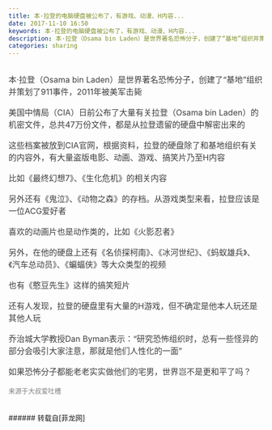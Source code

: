 ```yaml
---
title: 本·拉登的电脑硬盘被公布了，有游戏、动漫、H内容...
date: 2017-11-10 16:50
keywords: 本·拉登的电脑硬盘被公布了，有游戏、动漫、H内容...
description: 本·拉登（Osama bin Laden）是世界著名恐怖分子，创建了“基地”组织并策划了911事件，2011年被美军击毙美国中情局（CIA）日前公布了大量有关拉登（Osama bin Laden）的机密文件，总共47万份文件，都是从拉登遗留的硬盘中解密出来的这些档案被放到CIA官网，根据资料，拉登的硬盘除了和基地组织有关的内容外，有大量盗版电影、动画、游戏、搞笑片乃至H内容比如《最终幻想7》、《生化危机》的相关内容另外还有《鬼泣》、《动物之森》的存档。从游戏类型来看，拉登应该是一位ACG爱好者喜欢的动画片也是动作类的，比如《火影忍者》另外，在他的硬盘上还有《名侦探柯南》、《冰河世纪》、《蚂蚁雄兵》、《汽车总动员》、《蝙蝠侠》等大众类型的视频也有《憨豆先生》这样的搞笑短片还有人发现，拉登的硬盘里有大量的H游戏，但不确定是他本人玩还是其他人玩乔治城大学教授Dan Byman表示：“研究恐怖组织时，总有一些怪异的部分会吸引大家注意，那就是他们人性化的一面”如果恐怖分子都能老老实实做他们的宅男，世界岂不是更和平了吗？来源于大叔爱吐槽
categories: sharing
---
```

<td class="t_f" id="postmessage_972287">

<div align="center"><div align="left"><font style="color:rgb(62, 62, 62)"><font face="-apple-system-font, &amp;quot;"><font style="font-size:16px"><img alt="" border="0" class="zoom" data-cf-modified-02890657cd88fbdfc5e3ac69-="" file="https://mmbiz.qpic.cn/mmbiz_png/AtX6zYuGjyk3B9ibjO0zywWUeLEKCrNZLaYeQMHATDMaUYfYtR4erEkAib4HjWjUFh1gCDdabZBUEicKfS7IBDbibA/0?wx_fmt=png" id="aimg_dZgVB" lazyloadthumb="1" onclick="" onmouseover="" src="https://mmbiz.qpic.cn/mmbiz_png/AtX6zYuGjyk3B9ibjO0zywWUeLEKCrNZLaYeQMHATDMaUYfYtR4erEkAib4HjWjUFh1gCDdabZBUEicKfS7IBDbibA/0?wx_fmt=png"/></font></font></font></div><br/>
<div align="left"><font style="color:rgb(62, 62, 62)"><font face="-apple-system-font, &amp;quot;"><font style="font-size:16px">本·拉登（Osama bin Laden）是世界著名恐怖分子，创建了“基地”组织并策划了911事件，2011年被美军击毙</font></font></font></div><div align="left"><font style="color:rgb(62, 62, 62)"><font face="-apple-system-font, &amp;quot;"><font style="font-size:16px"><img alt="" border="0" class="zoom" data-cf-modified-02890657cd88fbdfc5e3ac69-="" file="https://mmbiz.qpic.cn/mmbiz_jpg/mRWc14cgNIhu7RquBntyh8eQO5JVA1dflEYs4cAapwkopCxk8K3b1iaic7y2znv9gtAvgibaOeJBVicQEcWlia1vkoQ/640?wx_fmt=jpeg" id="aimg_kX5jw" lazyloadthumb="1" onclick="" onmouseover="" src="https://mmbiz.qpic.cn/mmbiz_jpg/mRWc14cgNIhu7RquBntyh8eQO5JVA1dflEYs4cAapwkopCxk8K3b1iaic7y2znv9gtAvgibaOeJBVicQEcWlia1vkoQ/640?wx_fmt=jpeg"/></font></font></font></div><br/>
<div align="left"><font style="color:rgb(62, 62, 62)"><font face="-apple-system-font, &amp;quot;"><font style="font-size:16px">美国中情局（CIA）日前公布了大量有关拉登（Osama bin Laden）的机密文件，总共47万份文件，都是从拉登遗留的硬盘中解密出来的</font></font></font></div><div align="left"><font style="color:rgb(62, 62, 62)"><font face="-apple-system-font, &amp;quot;"><font style="font-size:16px"><img alt="" border="0" class="zoom" data-cf-modified-02890657cd88fbdfc5e3ac69-="" file="https://mmbiz.qpic.cn/mmbiz_jpg/mRWc14cgNIhu7RquBntyh8eQO5JVA1dfLVE45xZmjTeJvX2UnkwBXlAohsicLTj6g6hqvrjS2WvHguHxWyGCcicw/640?wx_fmt=jpeg" id="aimg_q5F85" lazyloadthumb="1" onclick="" onmouseover="" src="https://mmbiz.qpic.cn/mmbiz_jpg/mRWc14cgNIhu7RquBntyh8eQO5JVA1dfLVE45xZmjTeJvX2UnkwBXlAohsicLTj6g6hqvrjS2WvHguHxWyGCcicw/640?wx_fmt=jpeg"/></font></font></font></div><br/>
<div align="left"><font style="color:rgb(62, 62, 62)"><font face="-apple-system-font, &amp;quot;"><font style="font-size:16px">这些档案被放到CIA官网，根据资料，拉登的硬盘除了和基地组织有关的内容外，有大量盗版电影、动画、游戏、搞笑片乃至H内容</font></font></font></div><br/>
<div align="left"><font style="color:rgb(62, 62, 62)"><font face="-apple-system-font, &amp;quot;"><font style="font-size:16px">比如《最终幻想7》、《生化危机》的相关内容</font></font></font></div><div align="left"><font style="color:rgb(62, 62, 62)"><font face="-apple-system-font, &amp;quot;"><font style="font-size:16px"><img alt="" border="0" class="zoom" data-cf-modified-02890657cd88fbdfc5e3ac69-="" file="https://mmbiz.qpic.cn/mmbiz_jpg/mRWc14cgNIhu7RquBntyh8eQO5JVA1dfibTuF9fVWC28T4iaXTDrQUxxuYDrT8dlPrCKzSEmnVBfv01BmkZqbdzg/640?wx_fmt=jpeg" id="aimg_FWx7D" lazyloadthumb="1" onclick="" onmouseover="" src="https://mmbiz.qpic.cn/mmbiz_jpg/mRWc14cgNIhu7RquBntyh8eQO5JVA1dfibTuF9fVWC28T4iaXTDrQUxxuYDrT8dlPrCKzSEmnVBfv01BmkZqbdzg/640?wx_fmt=jpeg"/></font></font></font></div><div align="left"><font style="color:rgb(62, 62, 62)"><font face="-apple-system-font, &amp;quot;"><font style="font-size:16px"><img alt="" border="0" class="zoom" data-cf-modified-02890657cd88fbdfc5e3ac69-="" file="https://mmbiz.qpic.cn/mmbiz_jpg/mRWc14cgNIhu7RquBntyh8eQO5JVA1dfJN2tZuyQdicW31mkFP5aTIABuHvK41V1PR9bLX9cJ6KlxicoicyMicvCrQ/640?wx_fmt=jpeg" id="aimg_AS8k0" lazyloadthumb="1" onclick="" onmouseover="" src="https://mmbiz.qpic.cn/mmbiz_jpg/mRWc14cgNIhu7RquBntyh8eQO5JVA1dfJN2tZuyQdicW31mkFP5aTIABuHvK41V1PR9bLX9cJ6KlxicoicyMicvCrQ/640?wx_fmt=jpeg"/></font></font></font></div><div align="left"><font style="color:rgb(62, 62, 62)"><font face="-apple-system-font, &amp;quot;"><font style="font-size:16px"><img alt="" border="0" class="zoom" data-cf-modified-02890657cd88fbdfc5e3ac69-="" file="https://mmbiz.qpic.cn/mmbiz_jpg/mRWc14cgNIhu7RquBntyh8eQO5JVA1dfMk9xZ8948AZTJSLl5Tqu3iasqwafhJ2Nb01qveW3w9swpx6qtjM56ZA/640?wx_fmt=jpeg" id="aimg_bmLbj" lazyloadthumb="1" onclick="" onmouseover="" src="https://mmbiz.qpic.cn/mmbiz_jpg/mRWc14cgNIhu7RquBntyh8eQO5JVA1dfMk9xZ8948AZTJSLl5Tqu3iasqwafhJ2Nb01qveW3w9swpx6qtjM56ZA/640?wx_fmt=jpeg"/></font></font></font></div><br/>
<div align="left"><font style="color:rgb(62, 62, 62)"><font face="-apple-system-font, &amp;quot;"><font style="font-size:16px">另外还有《鬼泣》、《动物之森》的存档。从游戏类型来看，拉登应该是一位ACG爱好者</font></font></font></div><div align="left"><font style="color:rgb(62, 62, 62)"><font face="-apple-system-font, &amp;quot;"><font style="font-size:16px"><img alt="" border="0" class="zoom" data-cf-modified-02890657cd88fbdfc5e3ac69-="" file="https://mmbiz.qpic.cn/mmbiz_jpg/mRWc14cgNIhu7RquBntyh8eQO5JVA1dfQHhcM6Of6X6GHt6ltX8XnUkzfA8ugQ08VLiaKlaypZ8yicNAp9icehTpg/640?wx_fmt=jpeg" id="aimg_rd30k" lazyloadthumb="1" onclick="" onmouseover="" src="https://mmbiz.qpic.cn/mmbiz_jpg/mRWc14cgNIhu7RquBntyh8eQO5JVA1dfQHhcM6Of6X6GHt6ltX8XnUkzfA8ugQ08VLiaKlaypZ8yicNAp9icehTpg/640?wx_fmt=jpeg"/></font></font></font></div><div align="left"><font style="color:rgb(62, 62, 62)"><font face="-apple-system-font, &amp;quot;"><font style="font-size:16px"><img alt="" border="0" class="zoom" data-cf-modified-02890657cd88fbdfc5e3ac69-="" file="https://mmbiz.qpic.cn/mmbiz_jpg/mRWc14cgNIhu7RquBntyh8eQO5JVA1dfxIypoNZPxmay3LdfhO0tjry48yGWlktW7Hp4KUly4DNz1rBicuG1c1g/640?wx_fmt=jpeg" id="aimg_SX8bo" lazyloadthumb="1" onclick="" onmouseover="" src="https://mmbiz.qpic.cn/mmbiz_jpg/mRWc14cgNIhu7RquBntyh8eQO5JVA1dfxIypoNZPxmay3LdfhO0tjry48yGWlktW7Hp4KUly4DNz1rBicuG1c1g/640?wx_fmt=jpeg"/></font></font></font></div><br/>
<div align="left"><font style="color:rgb(62, 62, 62)"><font face="-apple-system-font, &amp;quot;"><font style="font-size:16px">喜欢的动画片也是动作类的，比如《火影忍者》</font></font></font></div><div align="left"><font style="color:rgb(62, 62, 62)"><font face="-apple-system-font, &amp;quot;"><font style="font-size:16px"><img alt="" border="0" class="zoom" data-cf-modified-02890657cd88fbdfc5e3ac69-="" file="https://mmbiz.qpic.cn/mmbiz_jpg/mRWc14cgNIhu7RquBntyh8eQO5JVA1dfLgEY7GeeRfrn2R86aUHEeEnslmDfWxzsVTrWp0TSuicyJEsPtOMia7CQ/640?wx_fmt=jpeg" id="aimg_qQEaU" lazyloadthumb="1" onclick="" onmouseover="" src="https://mmbiz.qpic.cn/mmbiz_jpg/mRWc14cgNIhu7RquBntyh8eQO5JVA1dfLgEY7GeeRfrn2R86aUHEeEnslmDfWxzsVTrWp0TSuicyJEsPtOMia7CQ/640?wx_fmt=jpeg"/></font></font></font></div><br/>
<div align="left"><font style="color:rgb(62, 62, 62)"><font face="-apple-system-font, &amp;quot;"><font style="font-size:16px">另外，在他的硬盘上还有《名侦探柯南》、《冰河世纪》、《蚂蚁雄兵》、《汽车总动员》、《蝙蝠侠》等大众类型的视频</font></font></font></div><div align="left"><font style="color:rgb(62, 62, 62)"><font face="-apple-system-font, &amp;quot;"><font style="font-size:16px"><img alt="" border="0" class="zoom" data-cf-modified-02890657cd88fbdfc5e3ac69-="" file="https://mmbiz.qpic.cn/mmbiz_jpg/mRWc14cgNIhu7RquBntyh8eQO5JVA1dfodYSHfvJ007F99FgKMp0icU2YpVYgOneAhDkic3W5BmSTncibvQkTDibYg/640?wx_fmt=jpeg" id="aimg_l1mO2" lazyloadthumb="1" onclick="" onmouseover="" src="https://mmbiz.qpic.cn/mmbiz_jpg/mRWc14cgNIhu7RquBntyh8eQO5JVA1dfodYSHfvJ007F99FgKMp0icU2YpVYgOneAhDkic3W5BmSTncibvQkTDibYg/640?wx_fmt=jpeg"/></font></font></font></div><br/>
<div align="left"><font style="color:rgb(62, 62, 62)"><font face="-apple-system-font, &amp;quot;"><font style="font-size:16px">也有《憨豆先生》这样的搞笑短片</font></font></font></div><div align="left"><font style="color:rgb(62, 62, 62)"><font face="-apple-system-font, &amp;quot;"><font style="font-size:16px"><img alt="" border="0" class="zoom" data-cf-modified-02890657cd88fbdfc5e3ac69-="" file="https://mmbiz.qpic.cn/mmbiz_jpg/mRWc14cgNIhu7RquBntyh8eQO5JVA1dfQEpZ9x78dM4XKGLNb4zWcUu455v0a6tnQqS3K3GQKYwyYZFgybMqqA/640?wx_fmt=jpeg" id="aimg_nXxJK" lazyloadthumb="1" onclick="" onmouseover="" src="https://mmbiz.qpic.cn/mmbiz_jpg/mRWc14cgNIhu7RquBntyh8eQO5JVA1dfQEpZ9x78dM4XKGLNb4zWcUu455v0a6tnQqS3K3GQKYwyYZFgybMqqA/640?wx_fmt=jpeg"/></font></font></font></div><br/>
<div align="left"><font style="color:rgb(62, 62, 62)"><font face="-apple-system-font, &amp;quot;"><font style="font-size:16px">还有人发现，拉登的硬盘里有大量的H游戏，但不确定是他本人玩还是其他人玩</font></font></font></div><div align="left"><font style="color:rgb(62, 62, 62)"><font face="-apple-system-font, &amp;quot;"><font style="font-size:16px"><img alt="" border="0" class="zoom" data-cf-modified-02890657cd88fbdfc5e3ac69-="" file="https://mmbiz.qpic.cn/mmbiz_jpg/mRWc14cgNIhu7RquBntyh8eQO5JVA1dfsEx6Lw7IHz5TicNHCvicibzejej8OoJDOCfqZw869WQlgicTAWbeO8UVuw/640?wx_fmt=jpeg" id="aimg_vBkBN" lazyloadthumb="1" onclick="" onmouseover="" src="https://mmbiz.qpic.cn/mmbiz_jpg/mRWc14cgNIhu7RquBntyh8eQO5JVA1dfsEx6Lw7IHz5TicNHCvicibzejej8OoJDOCfqZw869WQlgicTAWbeO8UVuw/640?wx_fmt=jpeg"/></font></font></font></div><br/>
<div align="left"><font style="color:rgb(62, 62, 62)"><font face="-apple-system-font, &amp;quot;"><font style="font-size:16px">乔治城大学教授Dan Byman表示：“研究恐怖组织时，总有一些怪异的部分会吸引大家注意，那就是他们人性化的一面”</font></font></font></div><div align="left"><font style="color:rgb(62, 62, 62)"><font face="-apple-system-font, &amp;quot;"><font style="font-size:16px"><img alt="" border="0" class="zoom" data-cf-modified-02890657cd88fbdfc5e3ac69-="" file="https://mmbiz.qpic.cn/mmbiz_jpg/mRWc14cgNIhu7RquBntyh8eQO5JVA1df901EQQ4ZBaRCLxo31pzHKr2cpC9OVKRg9Gp8RvribhCU03Ptvnq1YMw/640?wx_fmt=jpeg" id="aimg_h0sg2" lazyloadthumb="1" onclick="" onmouseover="" src="https://mmbiz.qpic.cn/mmbiz_jpg/mRWc14cgNIhu7RquBntyh8eQO5JVA1df901EQQ4ZBaRCLxo31pzHKr2cpC9OVKRg9Gp8RvribhCU03Ptvnq1YMw/640?wx_fmt=jpeg"/></font></font></font></div><br/>
<div align="left"><font style="color:rgb(62, 62, 62)"><font face="-apple-system-font, &amp;quot;"><font style="font-size:16px">如果恐怖分子都能老老实实做他们的宅男，世界岂不是更和平了吗？</font></font></font></div><br/>
<div align="left"><font face="-apple-system-font, &amp;quot;"><font size="2"><font color="#808080">来源于大叔爱吐槽</font></font></font></div></div><br/>
<br/>
</td>
###### 转载自[菲龙网]